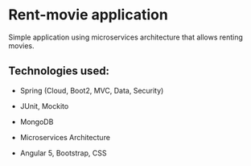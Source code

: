 # Rent-movie application
Simple application using microservices architecture that allows renting movies.


## Technologies used:

- Spring (Cloud, Boot2, MVC, Data, Security)

- JUnit, Mockito

- MongoDB

- Microservices Architecture

- Angular 5, Bootstrap, CSS
